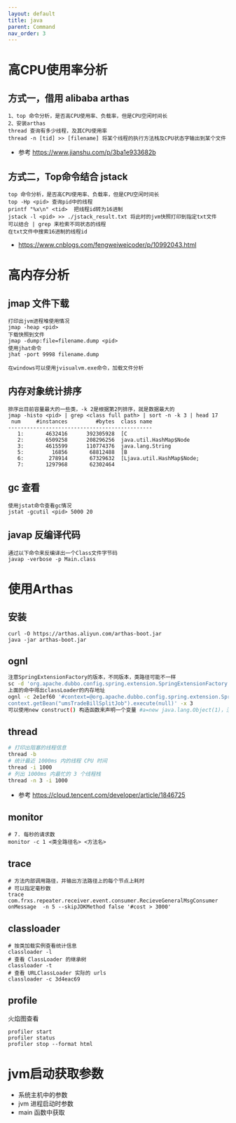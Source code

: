 ```yaml
---
layout: default
title: java
parent: Command
nav_order: 3
---
```


# 高CPU使用率分析

## 方式一，借用 alibaba arthas

```
1、top 命令分析，是否高CPU使用率、负载率，但是CPU空闲时间长
2、安装arthas
thread 查询有多少线程，及其CPU使用率
thread -n [tid] >> [filename] 将某个线程的执行方法栈及CPU状态字输出到某个文件
```

- 参考 https://www.jianshu.com/p/3ba1e933682b

## 方式二，Top命令结合 jstack

```
top 命令分析，是否高CPU使用率、负载率，但是CPU空闲时间长
top -Hp <pid> 查询pid中的线程
printf "%x\n" <tid>  把线程id转为16进制
jstack -l <pid> >> ./jstack_result.txt 将此时的jvm快照打印到指定txt文件
可以结合 | grep 来检索不同状态的线程
在txt文件中搜索16进制的线程id
```

- https://www.cnblogs.com/fengweiweicoder/p/10992043.html

# 高内存分析

## jmap 文件下载

```shell
打印出jvm进程堆使用情况
jmap -heap <pid>
下载快照到文件
jmap -dump:file=filename.dump <pid>
使用jhat命令
jhat -port 9998 filename.dump

在windows可以使用jvisualvm.exe命令，加载文件分析  
```

## 内存对象统计排序

```
排序出目前容量最大的一些类，-k 2是根据第2列排序，就是数据最大的
jmap -histo <pid> | grep <class full path> | sort -n -k 3 | head 17
 num     #instances         #bytes  class name 
----------------------------------------------
   1:       4632416      392305928  [C
   2:       6509258      208296256  java.util.HashMap$Node
   3:       4615599      110774376  java.lang.String
   5:         16856       68812488  [B
   6:        278914       67329632  [Ljava.util.HashMap$Node;
   7:       1297968       62302464  

```

## gc 查看

```
使用jstat命令查看gc情况
jstat -gcutil <pid> 5000 20
```

## javap 反编译代码
```shell
通过以下命令来反编译出一个Class文件字节码
javap -verbose -p Main.class
```

# 使用Arthas

## 安装

```shell script
curl -O https://arthas.aliyun.com/arthas-boot.jar
java -jar arthas-boot.jar
```

## ognl

```bash
注意SpringExtensionFactory的版本，不同版本，类路径可能不一样
sc -d 'org.apache.dubbo.config.spring.extension.SpringExtensionFactory'
上面的命中得出classLoader的内存地址
ognl -c 2e1ef60 '#context=@org.apache.dubbo.config.spring.extension.SpringExtensionFactory@getContexts().iterator.next, 
context.getBean("umsTradeBillSplitJob").execute(null)' -x 3
可以使用new construct() 构造函数来声明一个变量 #a=new java.lang.Object(1)，注意使用要带上#号
```

## thread

```bash
# 打印出阻塞的线程信息
thread -b
# 统计最近 1000ms 内的线程 CPU 时间
thread -i 1000
# 列出 1000ms 内最忙的 3 个线程栈
thread -n 3 -i 1000 

```

- 参考 https://cloud.tencent.com/developer/article/1846725

## monitor

```shell script
# 7. 每秒的请求数
monitor -c 1 <类全路径名> <方法名>
```

## trace

```shell script
# 方法内部调用路径，并输出方法路径上的每个节点上耗时
# 可以指定毫秒数
trace com.frxs.repeater.receiver.event.consumer.RecieveGeneralMsgConsumer onMessage  -n 5 --skipJDKMethod false '#cost > 3000'
```

## classloader

```shell
# 按类加载实例查看统计信息
classloader -l
# 查看 ClassLoader 的继承树
classloader -t
# 查看 URLClassLoader 实际的 urls
classloader -c 3d4eac69
```

## profile

火焰图查看

```shell script
profiler start
profiler status
profiler stop --format html
```

# jvm启动获取参数

- 系统主机中的参数
- jvm 进程启动时参数
- main 函数中获取